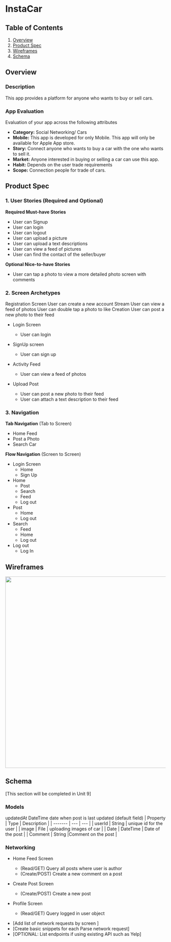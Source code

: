 # InstaCar

## Table of Contents
1. [Overview](#Overview)
1. [Product Spec](#Product-Spec)
1. [Wireframes](#Wireframes)
2. [Schema](#Schema)

## Overview
### Description
This app provides a platform for anyone who wants to buy or sell cars.



### App Evaluation
Evaluation of your app across the following attributes
- **Category:** Social Networking/ Cars
- **Mobile:** This app is developed for only Mobile. This app will only be available for Apple App store.
- **Story:** Connect anyone who wants to buy a car with the one who wants to sell it.
- **Market:** Anyone interested in buying or selling a car can use this app.
- **Habit:** Depends on the user trade requirements
- **Scope:** Connection people for trade of cars.

## Product Spec

### 1. User Stories (Required and Optional)

**Required Must-have Stories**

* User can Signup
* User can login
* User can logout
* User can upload a picture
* User can upload a text descriptions
* User can view a feed of pictures
* User can find the contact of the seller/buyer


**Optional Nice-to-have Stories**

* User can tap a photo to view a more detailed photo screen with comments

### 2. Screen Archetypes



Registration Screen
User can create a new account
Stream
User can view a feed of photos
User can double tap a photo to like
Creation
User can post a new photo to their feed

* Login Screen
   * User can login
   
* SignUp screen
   * User can sign up
   
*  Activity Feed
   * User can view a feed of photos
   
* Upload Post
   * User can post a new photo to their feed
   * User can attach a text description to their feed
   
   
### 3. Navigation

**Tab Navigation** (Tab to Screen)
* Home Feed
* Post a Photo
* Search Car

**Flow Navigation** (Screen to Screen)

* Login Screen
   * Home
   * Sign Up
* Home
   * Post
   * Search
   * Feed
   * Log out
* Post
   * Home
   * Log out
* Search
   * Feed
   * Home
   * Log out
* Log out
   * Log In
   
  


## Wireframes

<img src="https://i.postimg.cc/Vv3j28nx/IMG-6846.jpg" width=600>

## Schema 
[This section will be completed in Unit 9]
### Models

updatedAt	DateTime	date when post is last updated (default field)
| Property | Type | Description  |
| ------- | --- | --- |
| userId | String | unique id for the user |
| image | File | uploading images of car |
| Date | DateTime | Date of the post |
| Comment | String |Comment on the post |

### Networking

* Home Feed Screen
  * (Read/GET) Query all posts where user is author
  * (Create/POST) Create a new comment on a post

* Create Post Screen
  * (Create/POST) Create a new post 
* Profile Screen
  * (Read/GET) Query logged in user object

- [Add list of network requests by screen ]
- [Create basic snippets for each Parse network request]
- [OPTIONAL: List endpoints if using existing API such as Yelp]
